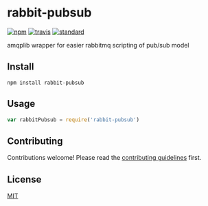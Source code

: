 # rabbit-pubsub

[![npm][npm-image]][npm-url]
[![travis][travis-image]][travis-url]
[![standard][standard-image]][standard-url]

[npm-image]: https://img.shields.io/npm/v/rabbit-pubsub.svg?style=flat-square
[npm-url]: https://www.npmjs.com/package/rabbit-pubsub
[travis-image]: https://img.shields.io/travis/musgravejw/rabbit-pubsub.svg?style=flat-square
[travis-url]: https://travis-ci.org/musgravejw/rabbit-pubsub
[standard-image]: https://img.shields.io/badge/code%20style-standard-brightgreen.svg?style=flat-square
[standard-url]: http://npm.im/standard

amqplib wrapper for easier rabbitmq scripting of pub&#x2F;sub model

## Install

```
npm install rabbit-pubsub
```

## Usage

```js
var rabbitPubsub = require('rabbit-pubsub')
```

## Contributing

Contributions welcome! Please read the [contributing guidelines](CONTRIBUTING.md) first.

## License

[MIT](LICENSE.md)
